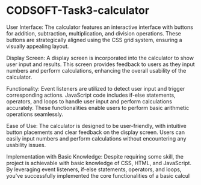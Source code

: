 # CODSOFT-Task3-calculator
User Interface:
The calculator features an interactive interface with buttons for addition, subtraction, multiplication, and division operations. These buttons are strategically aligned using the CSS grid system, ensuring a visually appealing layout.

Display Screen:
A display screen is incorporated into the calculator to show user input and results. This screen provides feedback to users as they input numbers and perform calculations, enhancing the overall usability of the calculator.

Functionality:
Event listeners are utilized to detect user input and trigger corresponding actions. JavaScript code includes if-else statements, operators, and loops to handle user input and perform calculations accurately. These functionalities enable users to perform basic arithmetic operations seamlessly.

Ease of Use:
The calculator is designed to be user-friendly, with intuitive button placements and clear feedback on the display screen. Users can easily input numbers and perform calculations without encountering any usability issues.

Implementation with Basic Knowledge:
Despite requiring some skill, the project is achievable with basic knowledge of CSS, HTML, and JavaScript. By leveraging event listeners, if-else statements, operators, and loops, you've successfully implemented the core functionalities of a basic calcul
